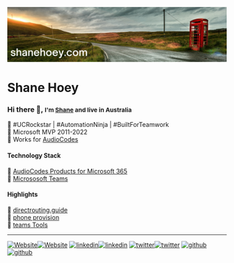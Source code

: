 [![header for shanehoey.com](./assets/header.png)](https://hello.shanehoey.com/)

# Shane Hoey

### Hi there 👋, <small> I'm [Shane](https://shanehoey.com/) and live in Australia </small>

🔵 #UCRockstar | #AutomationNinja | #BuiltForTeamwork  
🔵 Microsoft MVP 2011-2022  
🔵 Works for [AudioCodes](https://audiocodes.com)  

<!-- Technology Stack -->
#### Technology Stack

🔵 [AudioCodes Products for Microsoft 365](https://www.audiocodes.com/solutions-products/products/products-for-microsoft-365/)  
🔵 [Micrososoft Teams](https://docs.microsoft.com/en-us/microsoftteams/)  

<!-- Highlights -->
#### Highlights

🔵 [directrouting.guide](https://directrouting.guide)  
🔵 [phone provision](https://github.com/shanehoey/phoneprovision)  
🔵 [teams Tools](https://github.com/shanehoey/Teamstools/)  

<!-- Social -->
<hr/>
<!--- BUG - displays dark/light think this fails because its not hosted in github --->

[![Website](https://img.icons8.com/external-others-iconmarket/30/FFFFFF/external-home-essential-others-iconmarket-4.png#gh-dark-mode-only)![Website](https://img.icons8.com/external-others-iconmarket/30/000000/external-home-essential-others-iconmarket-4.png#gh-light-mode-only)](https://shanehoey.com)
[![linkedin](https://img.icons8.com/ios-filled/30/FFFFFF/linkedin.png#gh-dark-mode-only)![linkedin](https://img.icons8.com/ios-filled/30/000000/linkedin.png#gh-light-mode-only)](https://www.linkedin.com.au/in/shanehoey)
[![twitter](https://img.icons8.com/ios-glyphs/30/FFFFFF/twitter--v1.png#gh-dark-mode-only)![twitter](https://img.icons8.com/ios-glyphs/30/000000/twitter--v1.png#gh-light-mode-only)](https://twitter.com/shanehoey)
[![github](https://img.icons8.com/ios-filled/30/FFFFFF/github.png#gh-dark-mode-only)![github](https://img.icons8.com/ios-filled/30/000000/github.png#gh-light-mode-only)](https://www.github.com/shanehoey/)
